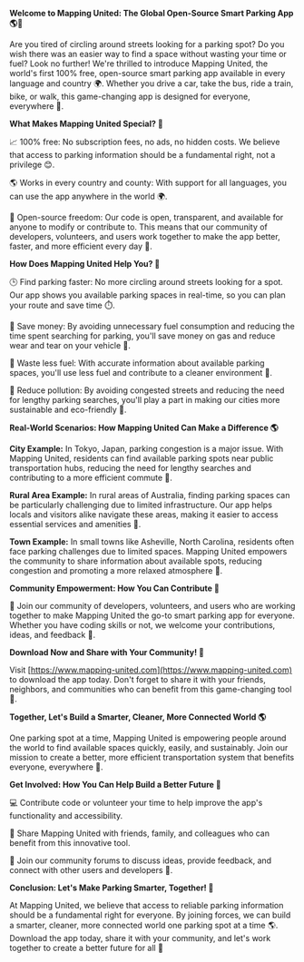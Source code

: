 **Welcome to Mapping United: The Global Open-Source Smart Parking App 🌎👋**

Are you tired of circling around streets looking for a parking spot? Do you wish there was an easier way to find a space without wasting your time or fuel? Look no further! We're thrilled to introduce Mapping United, the world's first 100% free, open-source smart parking app available in every language and country 🌍. Whether you drive a car, take the bus, ride a train, bike, or walk, this game-changing app is designed for everyone, everywhere 💪.

**What Makes Mapping United Special? 🤔**

📈 100% free: No subscription fees, no ads, no hidden costs. We believe that access to parking information should be a fundamental right, not a privilege 😊.

🌎 Works in every country and county: With support for all languages, you can use the app anywhere in the world 🌍.

💬 Open-source freedom: Our code is open, transparent, and available for anyone to modify or contribute to. This means that our community of developers, volunteers, and users work together to make the app better, faster, and more efficient every day 🤝.

**How Does Mapping United Help You? 🌟**

🕒 Find parking faster: No more circling around streets looking for a spot. Our app shows you available parking spaces in real-time, so you can plan your route and save time ⏱️.

💸 Save money: By avoiding unnecessary fuel consumption and reducing the time spent searching for parking, you'll save money on gas and reduce wear and tear on your vehicle 💸.

🌿 Waste less fuel: With accurate information about available parking spaces, you'll use less fuel and contribute to a cleaner environment 🌱.

🚮 Reduce pollution: By avoiding congested streets and reducing the need for lengthy parking searches, you'll play a part in making our cities more sustainable and eco-friendly 💚.

**Real-World Scenarios: How Mapping United Can Make a Difference 🌎**

**City Example:** In Tokyo, Japan, parking congestion is a major issue. With Mapping United, residents can find available parking spots near public transportation hubs, reducing the need for lengthy searches and contributing to a more efficient commute 🚂.

**Rural Area Example:** In rural areas of Australia, finding parking spaces can be particularly challenging due to limited infrastructure. Our app helps locals and visitors alike navigate these areas, making it easier to access essential services and amenities 🌳.

**Town Example:** In small towns like Asheville, North Carolina, residents often face parking challenges due to limited spaces. Mapping United empowers the community to share information about available spots, reducing congestion and promoting a more relaxed atmosphere 🎨.

**Community Empowerment: How You Can Contribute 💪**

🤝 Join our community of developers, volunteers, and users who are working together to make Mapping United the go-to smart parking app for everyone. Whether you have coding skills or not, we welcome your contributions, ideas, and feedback 🌟.

**Download Now and Share with Your Community! 📲**

Visit [https://www.mapping-united.com](https://www.mapping-united.com) to download the app today. Don't forget to share it with your friends, neighbors, and communities who can benefit from this game-changing tool 🤝.

**Together, Let's Build a Smarter, Cleaner, More Connected World 🌎**

One parking spot at a time, Mapping United is empowering people around the world to find available spaces quickly, easily, and sustainably. Join our mission to create a better, more efficient transportation system that benefits everyone, everywhere 💖.

**Get Involved: How You Can Help Build a Better Future 🌟**

💻 Contribute code or volunteer your time to help improve the app's functionality and accessibility.

📢 Share Mapping United with friends, family, and colleagues who can benefit from this innovative tool.

👥 Join our community forums to discuss ideas, provide feedback, and connect with other users and developers 🤝.

**Conclusion: Let's Make Parking Smarter, Together! 💪**

At Mapping United, we believe that access to reliable parking information should be a fundamental right for everyone. By joining forces, we can build a smarter, cleaner, more connected world one parking spot at a time 🌎. Download the app today, share it with your community, and let's work together to create a better future for all 💖